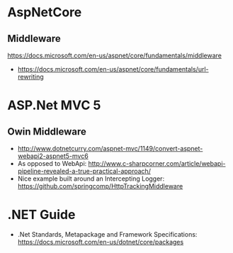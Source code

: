 # AspNetCore

## Middleware
https://docs.microsoft.com/en-us/aspnet/core/fundamentals/middleware
*  https://docs.microsoft.com/en-us/aspnet/core/fundamentals/url-rewriting


# ASP.Net MVC 5
## Owin Middleware
* http://www.dotnetcurry.com/aspnet-mvc/1149/convert-aspnet-webapi2-aspnet5-mvc6
* As opposed to WebApi: http://www.c-sharpcorner.com/article/webapi-pipeline-revealed-a-true-practical-approach/
* Nice example built around an Intercepting Logger: https://github.com/springcomp/HttpTrackingMiddleware

# .NET Guide
*   .Net Standards, Metapackage and Framework Specifications: https://docs.microsoft.com/en-us/dotnet/core/packages

